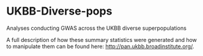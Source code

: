 # UKBB-Diverse-pops
Analyses conducting GWAS across the UKBB diverse superpopulations

A full description of how these summary statistics were generated and how to manipulate them can be found here: http://pan.ukbb.broadinstitute.org/. 
